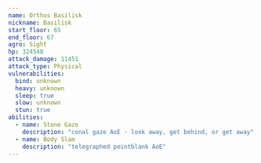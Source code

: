 ```yaml
---
name: Orthos Basilisk
nickname: Basilisk
start_floor: 65
end_floor: 67
agro: Sight
hp: 324548
attack_damage: 11451
attack_type: Physical
vulnerabilities:
  bind: unknown
  heavy: unknown
  sleep: true
  slow: unknown
  stun: true
abilities:
  - name: Stone Gaze
    description: "conal gaze AoE - look away, get behind, or get away"
  - name: Body Slam
    description: "telegraphed pointblank AoE"
---
```

